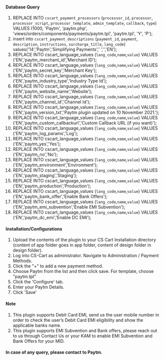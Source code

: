 #### Database Query
  1. REPLACE INTO `cscart_payment_processors` (`processor_id`, `processor`, `processor_script`, `processor_template`, `admin_template`, `callback`, `type`) VALUES (1000, 'Paytm', 'paytm.php', 'views/orders/components/payments/paytm.tpl', 'paytm.tpl', 'Y', 'P');
  2. insert into `cscart_payment_descriptions` (`payment_id`, `payment`, `description`, `instructions`, `surcharge_title`, `lang_code`) values('14','Paytm','Simplifying Payments',' ','','EN');
  3. REPLACE INTO cscart_language_values (`lang_code`,`name`,`value`) VALUES ('EN','paytm_merchant_id','Merchant ID');
  4. REPLACE INTO cscart_language_values (`lang_code`,`name`,`value`) VALUES ('EN','paytm_secret_key','Merchant Key');
  5. REPLACE INTO cscart_language_values (`lang_code`,`name`,`value`) VALUES ('EN','paytm_industry_type','Industry Type Id');
  6. REPLACE INTO cscart_language_values (`lang_code`,`name`,`value`) VALUES ('EN','paytm_website_name','Website');
  7. REPLACE INTO cscart_language_values (`lang_code`,`name`,`value`) VALUES ('EN','paytm_channel_id','Channel Id');
  8. REPLACE INTO cscart_language_values (`lang_code`,`name`,`value`) VALUES ('EN','paytm_version_txt','Paytm plugin updated on 10 November 2021.');
  9. REPLACE INTO cscart_language_values (`lang_code`,`name`,`value`) VALUES ('EN','paytm_custom_callbackurl','Custom Callback URL (if you want)');
  10. REPLACE INTO cscart_language_values (`lang_code`,`name`,`value`) VALUES ('EN','paytm_log_params','Log');
  11. REPLACE INTO cscart_language_values (`lang_code`,`name`,`value`) VALUES ('EN','paytm_yes','Yes');
  12. REPLACE INTO cscart_language_values (`lang_code`,`name`,`value`) VALUES ('EN','paytm_no','No');
  12. REPLACE INTO cscart_language_values (`lang_code`,`name`,`value`) VALUES ('EN','paytm_environment','Environment');
  13. REPLACE INTO cscart_language_values (`lang_code`,`name`,`value`) VALUES ('EN','paytm_staging','Staging');
  14. REPLACE INTO cscart_language_values (`lang_code`,`name`,`value`) VALUES ('EN','paytm_production','Production');
  15. REPLACE INTO cscart_language_values (`lang_code`,`name`,`value`) VALUES ('EN','paytm_bank_offer','Enable Bank Offers');
  16. REPLACE INTO cscart_language_values (`lang_code`,`name`,`value`) VALUES ('EN','paytm_emi_subvention','Enable EMI Subvention');
  17. REPLACE INTO cscart_language_values (`lang_code`,`name`,`value`) VALUES ('EN','paytm_dc_emi','Enable DC EMI');
    
#### Installation/Configurations
  1. Upload the contents of the plugin to your CS Cart Installation directory (content of app folder goes in app folder, content of design folder in design folder).
  2. Log into CS-Cart as administrator. Navigate to Administration / Payment Methods.
  3. Click the "+" to add a new payment method.
  4. Choose Paytm from the list and then click save. For template, choose "paytm.tpl"
  5. Click the 'Configure' tab.
  6. Enter your Paytm Details.
  7. Click 'Save'

#### Note
  1. This plugin supports Debit Card EMI, send us the user mobile number in order to check the user’s Debit Card EMI eligibility and show the applicable banks name.
  2. This plugin supports EMI Subvention and Bank offers, please reach out to us through Contact Us or your KAM to enable EMI Subvention and Bank Offers for your MID.
  
#### In case of any query, please contact to Paytm.
